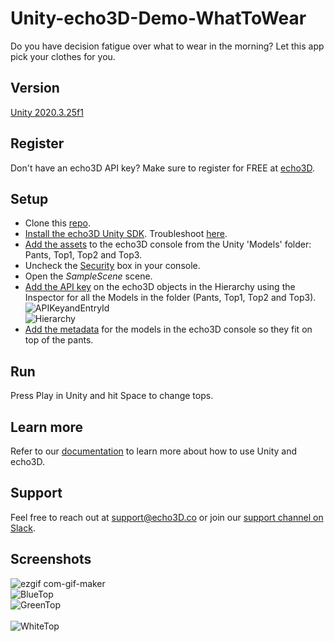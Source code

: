 # Unity-echo3D-Demo-WhatToWear
Do you have decision fatigue over what to wear in the morning? Let this app pick your clothes for you.

## Version
[Unity 2020.3.25f1](https://unity3d.com/get-unity/download/archive)

## Register
Don't have an echo3D API key? Make sure to register for FREE at [echo3D](https://console.echo3D.co/#/auth/register).

## Setup
* Clone this [repo](https://github.com/echo3Dco/Unity-echo3D-Demo-WhatToWear).
* [Install the echo3D Unity SDK](https://docs.echo3D.co/unity/installation). Troubleshoot [here](https://medium.com/r/?url=https%3A%2F%2Fdocs.echo3d.co%2Funity%2Ftroubleshooting%23im-getting-a-newtonsoft.json.dll-error-in-unity).
* [Add the assets](https://docs.echo3D.co/quickstart/add-a-3d-model) to the echo3D console from the Unity 'Models' folder: Pants, Top1, Top2 and Top3.
* Uncheck the [Security](https://docs.echo3d.co/web-console/deliver-pages/security-page) box in your console.
* Open the _SampleScene_ scene.
* [Add the API key](https://docs.echo3D.co/unity/using-the-sdk) on the echo3D objects in the Hierarchy using the Inspector for all the Models in the folder (Pants, Top1, Top2 and Top3).<br>
![APIKeyandEntryId](https://user-images.githubusercontent.com/99516371/182944174-b24d92dc-28da-4afe-b98c-5a9a0f8b0ae7.png) <br>
![Hierarchy](https://user-images.githubusercontent.com/99516371/176975148-ccec86c5-c322-41f9-9cbb-509e1a613e2a.png)
* [Add the metadata](https://docs.echo3d.co/web-console/manage-pages/data-page/how-to-add-data#adding-metadata) for the models in the echo3D console so they fit on top of the pants.

## Run
Press Play in Unity and hit Space to change tops.

## Learn more
Refer to our [documentation](https://docs.echo3D.co/unity/) to learn more about how to use Unity and echo3D.

## Support
Feel free to reach out at [support@echo3D.co](mailto:support@echo3D.co) or join our [support channel on Slack](https://go.echo3D.co/join). 

## Screenshots
![ezgif com-gif-maker](https://user-images.githubusercontent.com/99516371/186972325-be4f646b-1383-4379-a9c6-db9e981f1c12.gif) <br>
![BlueTop](https://user-images.githubusercontent.com/99516371/186972348-5ddbe04f-a17b-4bb5-8e13-269f19fdbcc9.jpg) <br>
![GreenTop](https://user-images.githubusercontent.com/99516371/186972352-35dfe61d-2d51-4798-82f6-8e5786d4acc9.jpg) <br> <br>
![WhiteTop](https://user-images.githubusercontent.com/99516371/186972360-83dc352b-5894-4336-9445-731b62d93482.jpg) <br>
